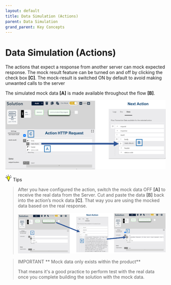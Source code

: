```yaml
---
layout: default
title: Data Simulation (Actions)
parent: Data Simulation
grand_parent: Key Concepts
---
```

# Data Simulation (Actions)
The actions that expect a response from another server can mock expected response. The mock result feature can be turned on and off by clicking the check box **[C]**. The mock-result is switched ON by default to avoid making unwanted calls to the server

The simulated mock data **[A]** is made available throughout the flow **[B]**.   

![Data Simulation Action](/assets/images/data-simulation-action.png)

<img src="/assets/images/tip-icon.png" alt="!" width="20"/>  Tips

> After you have configured the action, switch the mock data OFF **[A]** to receive the real data from the Server.  Cut and paste the data **[B]** back into the action’s mock data **[C]**. That way you are using the mocked data based on the real response.
>
> ![Data Simulation Action](/assets/images/data-simulation-action-flow.png)

> IMPORTANT ** Mock data only exists within the product**
>
> That means it's a good practice to perform test with the real data once you complete building the solution with the mock data.
